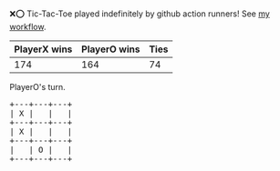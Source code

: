 :x::o: Tic-Tac-Toe played indefinitely by github action runners! See [my workflow](.github/workflows/play.yaml).

|PlayerX wins|PlayerO wins|Ties|
|-|-|-|
|174|164|74|

PlayerO's turn.

<pre>
+---+---+---+
| X |   |   |
+---+---+---+
| X |   |   |
+---+---+---+
|   | O |   |
+---+---+---+
</pre>